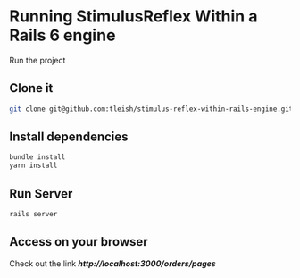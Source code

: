 # Running StimulusReflex Within a Rails 6 engine

Run the project

## Clone it

```sh
git clone git@github.com:tleish/stimulus-reflex-within-rails-engine.git
```

## Install dependencies

```sh
bundle install
yarn install
```
## Run Server

```sh
rails server
```

## Access on your browser

Check out the link ***http://localhost:3000/orders/pages***
